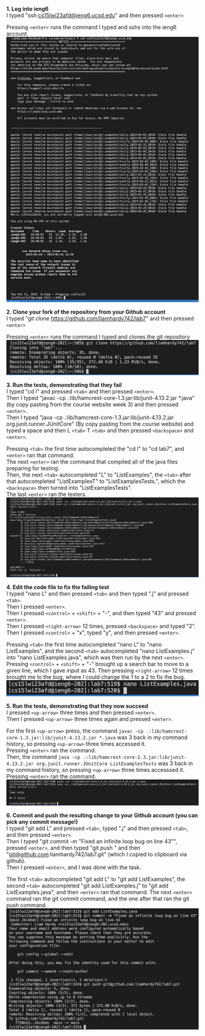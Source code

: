 **1. Log into ieng6**  
  I typed "ssh cs15lwi23afd@ieng6.ucsd.edu" and then pressed `<enter>`  
    
  Pressing `<enter>` runs the command I typed and sshs into the ieng6 account.  
  ![Image](LapReportFourScreenshots/(1)SshIntoIeng6.png)
    
    
    
    
    
    
**2. Clone your fork of the repository from your Github account**  
  I typed "git clone https://github.com/liamhardy742/lab7" and then pressed `<enter>`  
    
  Pressing `<enter>` runs the command I typed and clones the git repository
  ![Image](LapReportFourScreenshots/(2)GitCloneRepo.png)
    
    
    
    
    
    
**3. Run the tests, demonstrating that they fail**  
  I typed "cd l" and pressed `<tab>` and then pressed `<enter>`.  
  Then I typed "javac -cp .:lib/hamcrest-core-1.3.jar:lib/junit-4.13.2.jar *.java" (by copy pasting from the course website week 3) and then pressed `<enter>`.  
  Then I typed "java -cp .:lib/hamcrest-core-1.3.jar:lib/junit-4.13.2.jar org.junit.runner.JUnitCore" (By copy pasting from the course website) and typed a space and then L `<tab>` T `<tab>` and then pressed `<backspace>` and `<enter>`.   
    
  Pressing `<tab>` the first time autocompleted the "cd l" to "cd lab7", and `<enter>` ran that command.  
  The next `<enter>` ran the command that compiled all of the java files preparing for testing.  
  Then, the next `<tab>` autocompleted "L" to "ListExamples", the `<tab>` after that autocompleted "ListExamplesT" to "ListExamplesTests.", which the `<backspace>` then turned into "ListExamplesTests".  
  The last `<enter>` ran the testers.
  ![Image](LapReportFourScreenshots/(3)RunningTestsTheyFail.png)
    
    
    
    
    
    
**4. Edit the code file to fix the failing test**  
  I typed "nano L" and then pressed `<tab>` and then typed ".j" and pressed `<tab>`.   
  Then I pressed `<enter>`.   
  Then I pressed `<control>` + `<shift>` + "-", and then typed "43" and pressed `<enter>`.   
  Then I pressed `<right-arrow>` 12 times, pressed `<backspace>` and typed "2".  
  Then I pressed `<control>` + "x", typed "y", and then pressed `<enter>`.  
  
  Pressing `<tab>` the first time autocompleted "nano L" to "nano ListExamples", and the second `<tab>` autocompleted "nano ListExamples.j" into "nano ListExamples.java", which was then run by the next `<enter>`.
  Pressing `<control>` + `<shift>` + "-" brought up a search bar to move to a given line, which I gave input as 43. Then pressing `<right-arrow>` 12 times brought me to the bug, where I could change the 1 to a 2 to fix the bug.  
  ![Image](LapReportFourScreenshots/(4)EditFilesToFixBug.png)
    
    
    
    
    
    
**5. Run the tests, demonstrating that they now succeed**  
  I pressed `<up-arrow>` three times and then pressed `<enter>`.  
  Then I pressed `<up-arrow>` three times again and pressed `<enter>`.  
  
  For the first `<up-arrow>` press, the command `javac -cp .:lib/hamcrest-core-1.3.jar:lib/junit-4.13.2.jar *.java` was 3 back in my command history, so pressing `<up-arrow>` three times accessed it.  
  Pressing `<enter>` ran the command.  
  Then, the command `java -cp .:lib/hamcrest-core-1.3.jar:lib/junit-4.13.2.jar org.junit.runner.JUnitCore ListExamplesTests` was 3 back in my command history, so pressing `<up-arrow>` three times accesssed it.  
  Pressing `<enter>` ran the command.  
  ![Image](LapReportFourScreenshots/(5)RunningTestsSuccessfully.png)
  
  
  
  
  
  
**6. Commit and push the resulting change to your Github account (you can pick any commit message!)**  
  I typed "git add L" and pressed `<tab>`, typed ".j" and then pressed `<tab>`, and then pressed `<enter>`.  
  Then I typed "git commit -m "Fixed an infinite loop bug on line 43"", pressed `<enter>`, and then typed "git push " and then "git@github.com:liamhardy742/lab7.git" (which I copied to clipboard via github).  
  Then I pressed `<enter>`, and I was done with the task.  
    
  The first `<tab>` autocompleted "git add L" to "git add ListExamples", the second `<tab>` autocompleted "git add ListExamples.j" to "git add ListExamples.java", and then `<enter>` ran that command. The next `<enter>` command ran the git commit command, and the one after that ran the git push command.
  ![Image](LapReportFourScreenshots/(6)gitAddCommitAndPush.png)
